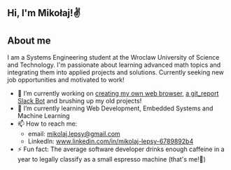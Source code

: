 ## Hi, I'm Mikołaj!✌️

<!--
**LepsyMikolaj3301/LepsyMikolaj3301** is a ✨ _special_ ✨ repository because its `README.md` (this file) appears on your GitHub profile.
-->
## About me
I am a Systems Engineering student at the Wroclaw University of Science and Technology. I'm passionate about learning advanced math topics and integrating them into applied projects and solutions. Currently seeking new job opportunities and motivated to work!

- 🔭 I’m currently working on [creating my own web browser](...), [a git_report Slack Bot](...) and brushing up my old projects! 
- 🌱 I’m currently learning Web Development, Embedded Systems and Machine Learning
- 📫 How to reach me:
   - email: mikolaj.lepsy@gmail.com
   - LinkedIn: www.linkedin.com/in/mikolaj-lepsy-6789892b4
- ⚡ Fun fact: The average software developer drinks enough caffeine in a year to legally classify as a small espresso machine (that's me!🫡)

